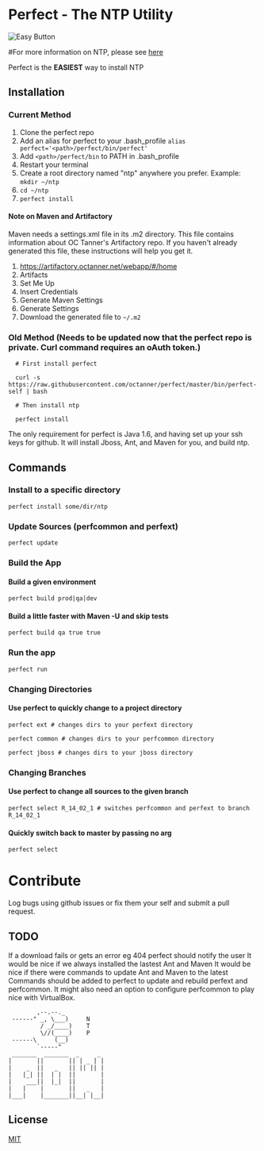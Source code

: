 # Perfect - The NTP Utility

![Easy Button](http://i.imgur.com/1JqfhPh.jpg)

#For more information on NTP, please see [here](https://confluence.octanner.com/pages/viewpage.action?pageId=6465994)

Perfect is the **EASIEST** way to install NTP

## Installation

### Current Method

1. Clone the perfect repo
2. Add an alias for perfect to your .bash_profile `alias perfect='<path>/perfect/bin/perfect'`
3. Add `<path>/perfect/bin` to PATH in .bash_profile
4. Restart your terminal
5. Create a root directory named "ntp" anywhere you prefer. Example: `mkdir ~/ntp`
6. `cd ~/ntp`
7. `perfect install`

#### Note on Maven and Artifactory
Maven needs a settings.xml file in its .m2 directory. This file contains information about OC Tanner's Artifactory repo. If you haven't already generated this file, these instructions will help you get it.

1. https://artifactory.octanner.net/webapp/#/home
2. Artifacts
3. Set Me Up
4. Insert Credentials
5. Generate Maven Settings
6. Generate Settings
7. Download the generated file to `~/.m2`

### Old Method (Needs to be updated now that the perfect repo is private. Curl command requires an oAuth token.)

```
  # First install perfect

  curl -s https://raw.githubusercontent.com/octanner/perfect/master/bin/perfect-self | bash

  # Then install ntp

  perfect install

```

The only requirement for perfect is Java 1.6, and having set up your ssh keys for github. It will install Jboss, Ant, and Maven for you, and build ntp.

## Commands

### Install to a specific directory

```
perfect install some/dir/ntp
```

### Update Sources (perfcommon and perfext)

```
perfect update
```

### Build the App

#### Build a given environment

```
perfect build prod|qa|dev
```

#### Build a little faster with Maven -U and skip tests

```
perfect build qa true true
```

### Run the app

```
perfect run
```

### Changing Directories

#### Use perfect to quickly change to a project directory

```
perfect ext # changes dirs to your perfext directory
```

```
perfect common # changes dirs to your perfcommon directory
```

```
perfect jboss # changes dirs to your jboss directory
```

### Changing Branches

#### Use perfect to change all sources to the given branch

```
perfect select R_14_02_1 # switches perfcommon and perfext to branch R_14_02_1
```

#### Quickly switch back to master by passing no arg

```
perfect select
```




# Contribute

Log bugs using github issues or fix them your self and submit a pull request.

## TODO
If a download fails or gets an error eg 404 perfect should notify the user
It would be nice if we always installed the lastest Ant and Maven
It would be nice if there were commands to update Ant and Maven to the latest
Commands should be added to perfect to update and rebuild perfext and perfcommon.
It might also need an option to configure perfcommon to play nice with VirtualBox.

```
        ,--.--._
 ------" _, \___)     N
         / _/____)    T
         \//(____)    P
 ------\     (__)
        `-----"
 _______  _______  _     _
|       ||       || | _ | |
|    _  ||   _   || || || |
|   |_| ||  | |  ||       |
|    ___||  |_|  ||       |
|   |    |       ||   _   |
|___|    |_______||__| |__|
```


## License

[MIT](http://opensource.org/licenses/MIT)


